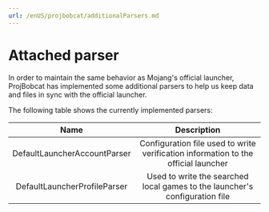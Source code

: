 ```yaml
---
url: /enUS/projbobcat/additionalParsers.md
---
```

# Attached parser

In order to maintain the same behavior as Mojang's official launcher, ProjBobcat has implemented some additional parsers to help us keep data and files in sync with the official launcher.

The following table shows the currently implemented parsers:

|              Name              |          Description           |
|:----------------------------:|:---------------------:|
| DefaultLauncherAccountParser | Configuration file used to write verification information to the official launcher  |
| DefaultLauncherProfileParser | Used to write the searched local games to the launcher's configuration file |
